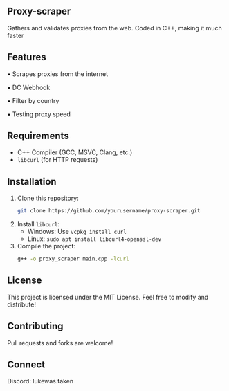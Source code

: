 ## Proxy-scraper
Gathers and validates proxies from the web.
Coded in C++, making it much faster

## Features
• Scrapes proxies from the internet

• DC Webhook

• Filter by country

• Testing proxy speed

## Requirements

- C++ Compiler (GCC, MSVC, Clang, etc.)
- `libcurl` (for HTTP requests)

## Installation

1. Clone this repository:
   ```sh
   git clone https://github.com/yourusername/proxy-scraper.git
   ```
2. Install `libcurl`:
   - Windows: Use `vcpkg install curl`
   - Linux: `sudo apt install libcurl4-openssl-dev`
3. Compile the project:
   ```sh
   g++ -o proxy_scraper main.cpp -lcurl
   ```

## License

This project is licensed under the MIT License. Feel free to modify and distribute!

## Contributing

Pull requests and forks are welcome! 

## Connect

Discord: lukewas.taken
